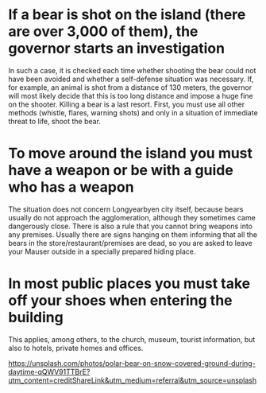# If a bear is shot on the island (there are over 3,000 of them), the governor starts an investigation
In such a case, it is checked each time whether shooting the bear could not have been avoided and whether a self-defense situation was necessary. 
If, for example, an animal is shot from a distance of 130 meters, the governor will most likely decide that this is too long distance and impose a huge fine on the shooter. Killing a bear is a last resort. First, you must use all other methods (whistle, flares, warning shots) and only in a situation of immediate threat to life, shoot the bear.

# To move around the island you must have a weapon or be with a guide who has a weapon
The situation does not concern Longyearbyen city itself, because bears usually do not approach the agglomeration, although they sometimes came dangerously close. 
There is also a rule that you cannot bring weapons into any premises. Usually there are signs hanging on them informing that all the bears in the store/restaurant/premises are dead, so you are asked to leave your Mauser outside in a specially prepared hiding place.

# In most public places you must take off your shoes when entering the building
This applies, among others, to the church, museum, tourist information, but also to hotels, private homes and offices.

https://unsplash.com/photos/polar-bear-on-snow-covered-ground-during-daytime-qQWV91TTBrE?utm_content=creditShareLink&utm_medium=referral&utm_source=unsplash